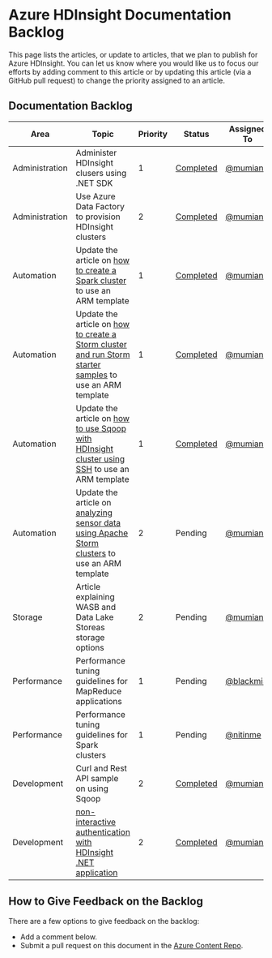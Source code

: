 <properties
   pageTitle="Azure HDInsight Documentation Backlog | Azure"
   description="View and rate the HDInsight help articles that you would like to see published"
   documentationCenter="na"
   services="hdinsight"
   authors="nitinme"
   manager="pablissima"
   editor="cgronlun"/>

<tags
   ms.service="hdinsight"
   ms.devlang="na"
   ms.topic="article"
   ms.tgt_pltfrm="na"
   ms.workload="big-data"
   ms.date="10/05/2016"
   wacn.date=""
   ms.author="nitinme"/>

# Azure HDInsight Documentation Backlog

This page lists the articles, or update to articles, that we plan to publish for Azure HDInsight. You can let us know where you would like us to focus our efforts by adding comment to this article or by updating this article (via a GitHub pull request) to change the priority assigned to an article.

## Documentation Backlog

Area   |Topic | Priority | Status | Assigned To | Requested By 
------------- | ------------- | -------------- | -------------- | --------------- | --------------
Administration | Administer HDInsight clusers using .NET SDK | 1 | [Completed](/documentation/articles/hdinsight-administer-use-dotnet-sdk/) | [@mumian](https://github.com/mumian) | - |
Administration | Use Azure Data Factory to provision HDInsight clusters		 | 2 | [Completed](/documentation/articles/hdinsight-hadoop-create-linux-clusters-adf/) |  [@mumian](https://github.com/mumian) | - |
Automation  | Update the article on [how to create a Spark cluster](/documentation/articles/hdinsight-apache-spark-jupyter-spark-sql/) to use an ARM template		| 1 |  [Completed](/documentation/articles/hdinsight-apache-spark-jupyter-spark-sql/#create-spark-cluster) | [@mumian](https://github.com/mumian) | -
Automation  | Update the article on [how to create a Storm cluster and run Storm starter samples](/documentation/articles/hdinsight-apache-storm-tutorial-get-started/) to use an ARM template		| 1 |  [Completed](/documentation/articles/hdinsight-apache-storm-tutorial-get-started/#create-a-storm-cluster) | [@mumian](https://github.com/mumian) | -
Automation  | Update the article on [how to use Sqoop with HDInsight cluster using SSH](/documentation/articles/hdinsight-use-sqoop/) to use an ARM template| 1 |  [Completed](/documentation/articles/hdinsight-use-sqoop/#create-cluster-and-sql-database) | [@mumian](https://github.com/mumian) | -
Automation  | Update the article on [analyzing sensor data using Apache Storm clusters](/documentation/articles/hdinsight-storm-sensor-data-analysis/) to use an ARM template| 2 |  Pending | [@mumian](https://github.com/mumian) | -
Storage | Article explaining WASB and Data Lake Storeas storage options | 2 | Pending | [@mumian](https://github.com/mumian) | - 
Performance  | Performance tuning guidelines for MapReduce applications 		| 1 |  Pending | [@blackmist](https://github.com/blackmist) | -
Performance | Performance tuning guidelines for Spark clusters |1 | Pending | [@nitinme](https://github.com/nitinme) | -
Development | Curl and Rest API sample on using Sqoop | 2 | [Completed](/documentation/articles/hdinsight-hadoop-use-sqoop-curl/) | [@mumian](https://github.com/mumian) | Jon Kennerly |
Development | [non-interactive authentication with HDInsight .NET application](/documentation/articles/hdinsight-create-non-interactive-authentication-dotnet-applications/) |2| [Completed](/documentation/articles/hdinsight-create-non-interactive-authentication-dotnet-applications/) | [@mumian](https://github.com/mumian) | [@matt1883](https://github.com/matt1883)


## How to Give Feedback on the Backlog
There are a few options to give feedback on the backlog:

* Add a comment below.
* Submit a pull request on this document in the [Azure Content Repo](https://github.com/Azure/azure-content/blob/master/articles/hdinsight/hdinsight-documentation-backlog.md).
